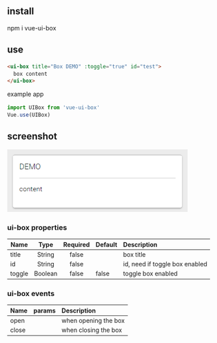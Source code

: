## install

npm i vue-ui-box

## use

```html
<ui-box title="Box DEMO" :toggle="true" id="test">
  box content
</ui-box>
```

example app

```js
import UIBox from 'vue-ui-box'
Vue.use(UIBox)
```

## screenshot
![box screen](demo/screenshot/ui-box.png)

### ui-box properties
| Name   | Type  | Required | Default | Description |
| ------ |:-----:| :---------:| --------|:---------|
| title | String | false  |        | box title |
| id | String | false  |       | id, need if toggle box enabled|
| toggle | Boolean| false  | false      | toggle box enabled |

### ui-box events
| Name   | params | Description |
| ------ |:-----:|:---------|
| open |   |  when opening the box|
| close |   |  when closing the box|
